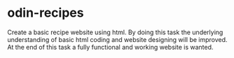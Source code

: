 # odin-recipes
Create a basic recipe website using html.
By doing this task the underlying understanding of basic html coding and website designing will be improved.
At the end of this task a fully functional and working website is wanted.